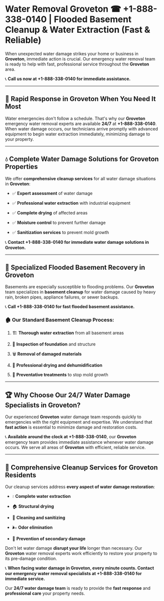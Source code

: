 # Water Removal Groveton ☎ +1-888-338-0140 | Flooded Basement Cleanup & Water Extraction (Fast & Reliable)

When unexpected water damage strikes your home or business in **Groveton**, immediate action is crucial. Our emergency water removal team is ready to help with fast, professional service throughout the **Groveton** area. 

📞 **Call us now at +1-888-338-0140 for immediate assistance.**
---
## 🚀 Rapid Response in Groveton When You Need It Most
Water emergencies don't follow a schedule. That's why our **Groveton** emergency water removal experts are available **24/7** at **+1-888-338-0140**. When water damage occurs, our technicians arrive promptly with advanced equipment to begin water extraction immediately, minimizing damage to your property.
---
## 💧 Complete Water Damage Solutions for Groveton Properties
We offer **comprehensive cleanup services** for all water damage situations in **Groveton**:
- ✅ **Expert assessment** of water damage  
- ✅ **Professional water extraction** with industrial equipment  
- ✅ **Complete drying** of affected areas  
- ✅ **Moisture control** to prevent further damage  
- ✅ **Sanitization services** to prevent mold growth  
📞 **Contact +1-888-338-0140 for immediate water damage solutions in Groveton.**
---
## 🌊 Specialized Flooded Basement Recovery in Groveton
Basements are especially susceptible to flooding problems. Our **Groveton** team specializes in **basement cleanup** for water damage caused by heavy rain, broken pipes, appliance failures, or sewer backups. 
📞 **Call +1-888-338-0140 for fast flooded basement assistance.**
### 🏚️ Our Standard Basement Cleanup Process:
1. 🏗️ **Thorough water extraction** from all basement areas  
2. 🔎 **Inspection of foundation** and structure  
3. 🗑️ **Removal of damaged materials**  
4. 💨 **Professional drying and dehumidification**  
5. 🚫 **Preventative treatments** to stop mold growth  
---
## 🏆 Why Choose Our 24/7 Water Damage Specialists in Groveton?
Our experienced **Groveton** water damage team responds quickly to emergencies with the right equipment and expertise. We understand that **fast action** is essential to minimize damage and restoration costs.
📞 **Available around the clock at +1-888-338-0140**, our **Groveton** emergency team provides immediate assistance whenever water damage occurs. We serve all areas of **Groveton** with efficient, reliable service.
---
## 🧹 Comprehensive Cleanup Services for Groveton Residents
Our cleanup services address **every aspect of water damage restoration**:
- 💧 **Complete water extraction**  
- 🏠 **Structural drying**  
- 🧼 **Cleaning and sanitizing**  
- 🌬️ **Odor elimination**  
- 🚫 **Prevention of secondary damage**  
Don't let water damage **disrupt your life** longer than necessary. Our **Groveton** water removal experts work efficiently to restore your property to its pre-damage condition.
📞 **When facing water damage in Groveton, every minute counts. Contact our emergency water removal specialists at +1-888-338-0140 for immediate service.**
Our **24/7 water damage team** is ready to provide the **fast response** and **professional care** your property needs.
